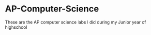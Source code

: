 # AP-Computer-Science
These are the AP computer science labs I did during my Junior year of highschool

